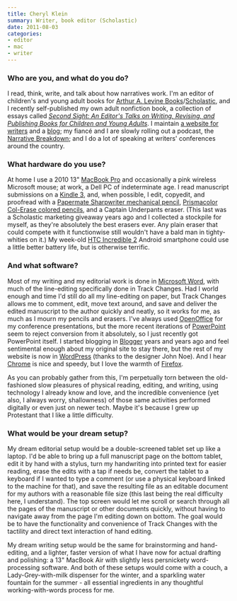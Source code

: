 ```yaml
---
title: Cheryl Klein
summary: Writer, book editor (Scholastic)
date: 2011-08-03
categories:
- editor
- mac
- writer
---
```


### Who are you, and what do you do?

I read, think, write, and talk about how narratives work. I'm an editor of children's and young adult books for [Arthur A. Levine Books](http://www.arthuralevinebooks.com/ "An imprint of Scholastic Inc.")/[Scholastic](http://www.scholastic.com/ "A book publisher."), and I recently self-published my own adult nonfiction book, a collection of essays called [_Second Sight: An Editor's Talks on Writing, Revising, and Publishing Books for Children and Young Adults_](http://cherylklein.com/second-sight/ "The site for Cheryl's book."). I maintain [a website for writers](http://cherylklein.com/ "Cheryl's website.") and a [blog](http://chavelaque.blogspot.com/ "Cheryl's weblog."); my fiancé and I are slowly rolling out a podcast, the [Narrative Breakdown](http://www.narrativebreakdown.com/ "Cheryl and James' podcast."); and I do a lot of speaking at writers' conferences around the country.

### What hardware do you use?

At home I use a 2010 13" [MacBook Pro][macbook-pro] and occasionally a pink wireless Microsoft mouse; at work, a Dell PC of indeterminate age. I read manuscript submissions on a [Kindle 3][kindle], and, when possible, I edit, copyedit, and proofread with a [Papermate Sharpwriter mechanical pencil][sharpwriter], [Prismacolor Col-Erase colored pencils][col-erase], and a Captain Underpants eraser. (This last was a Scholastic marketing giveaway years ago and I collected a stockpile for myself, as they're absolutely the best erasers ever. Any plain eraser that could compete with it functionwise still wouldn't have a bald man in tighty-whities on it.) My week-old [HTC Incredible 2][droid-incredible-2] Android smartphone could use a little better battery life, but is otherwise terrific.

### And what software?

Most of my writing and my editorial work is done in [Microsoft Word][word], with much of the line-editing specifically done in Track Changes. Had I world enough and time I'd still do all my line-editing on paper, but Track Changes allows me to comment, edit, move text around, and save and deliver the edited manuscript to the author quickly and neatly, so it works for me, as much as I mourn my pencils and erasers. I've always used [OpenOffice][] for my conference presentations, but the more recent iterations of [PowerPoint][] seem to reject conversion from it absolutely, so I just recently got PowerPoint itself. I started blogging in [Blogger][] years and years ago and feel sentimental enough about my original site to stay there, but the rest of my website is now in [WordPress][] (thanks to the designer John Noe). And I hear [Chrome][] is nice and speedy, but I love the warmth of [Firefox][].
 
As you can probably gather from this, I'm perpetually torn between the old-fashioned slow pleasures of physical reading, editing, and writing, using technology I already know and love, and the incredible convenience (yet also, I always worry, shallowness) of those same activities performed digitally or even just on newer tech. Maybe it's because I grew up Protestant that I like a little difficulty.

### What would be your dream setup?

My dream editorial setup would be a double-screened tablet set up like a laptop. I'd be able to bring up a full manuscript page on the bottom tablet, edit it by hand with a stylus, turn my handwriting into printed text for easier reading, erase the edits with a tap if needs be, convert the tablet to a keyboard if I wanted to type a comment (or use a physical keyboard linked to the machine for that), and save the resulting file as an editable document for my authors with a reasonable file size (this last being the real difficulty here, I understand). The top screen would let me scroll or search through all the pages of the manuscript or other documents quickly, without having to navigate away from the page I'm editing down on bottom. The goal would be to have the functionality and convenience of Track Changes with the tactility and direct text interaction of hand editing.
 
My dream writing setup would be the same for brainstorming and hand-editing, and a lighter, faster version of what I have now for actual drafting and polishing: a 13" MacBook Air with slightly less persnickety word-processing software. And both of these setups would come with a couch, a Lady-Grey-with-milk dispenser for the winter, and a sparkling water fountain for the summer - all essential ingredients in any thoughtful working-with-words process for me.

[blogger]: https://en.wikipedia.org/wiki/Blogger_(service) "A weblog publishing system."
[chrome]: https://www.google.com/intl/en/chrome/ "A WebKit-based browser, where each tab runs in its own thread."
[col-erase]: http://web.archive.org/web/20160507173225/http://www.amazon.com:80/Prismacolor-Col-Erase-Erasable-Assorted-20517/dp/B000089DCH "Erasable coloured pencils."
[droid-incredible-2]: https://en.wikipedia.org/wiki/Droid_Incredible_2 "An Android-based smartphone."
[firefox]: https://www.mozilla.org/en-US/firefox/new/ "A cross-platform open-source web browser."
[kindle]: http://web.archive.org/web/20230315012831/http://www.amazon.com/Kindle-Ereader-ebook-reader/dp/B007HCCNJU/ "A digital book reader."
[macbook-pro]: https://www.apple.com/macbook-pro/ "A laptop."
[openoffice]: http://www.openoffice.org/ "An open-source office suite."
[powerpoint]: https://www.microsoft.com/en-us/microsoft-365/powerpoint "Presentation software."
[sharpwriter]: http://web.archive.org/web/20201223071241/http://www.amazon.com/Paper-Mate-Sharpwriter-Mechanical-3030131/dp/B00006IEE4 "A mechanical pencil."
[word]: https://www.microsoft.com/en-us/microsoft-365/word "A document editor."
[wordpress]: https://wordpress.com/ "Weblog publishing software."

